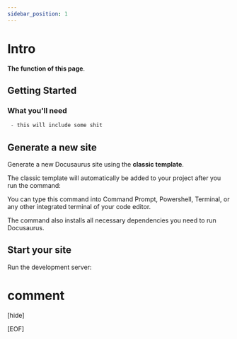 ```yaml
---
sidebar_position: 1
---
```


# Intro

**The function of this page**.

## Getting Started

### What you'll need

```python
 - this will include some shit 
````

## Generate a new site

Generate a new Docusaurus site using the **classic template**.

The classic template will automatically be added to your project after you run the command:

You can type this command into Command Prompt, Powershell, Terminal, or any other integrated terminal of your code editor.

The command also installs all necessary dependencies you need to run Docusaurus.

## Start your site

Run the development server:

# comment 

[hide] 

[EOF]
